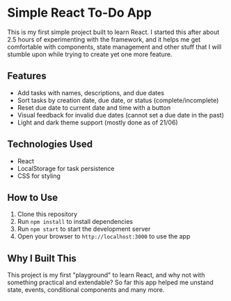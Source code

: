 # Simple React To-Do App

This is my first simple project built to learn React. I started this after about 2.5 hours of experimenting with the framework, and it helps me get comfortable with components, state management and other stuff that I will stumble upon while trying to create yet one more feature.

## Features

- Add tasks with names, descriptions, and due dates
- Sort tasks by creation date, due date, or status (complete/incomplete)
- Reset due date to current date and time with a button
- Visual feedback for invalid due dates (cannot set a due date in the past)
- Light and dark theme support (mostly done as of 21/06)

## Technologies Used

- React
- LocalStorage for task persistence
- CSS for styling

## How to Use

1. Clone this repository
2. Run `npm install` to install dependencies
3. Run `npm start` to start the development server
4. Open your browser to `http://localhost:3000` to use the app

## Why I Built This
This project is my first "playground" to learn React, and why not with something practical and extendable? 
So far this app helped me unstand state, events, conditional components and many more.
